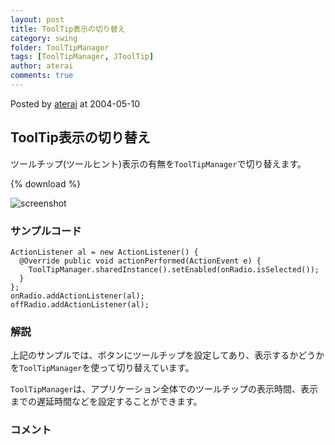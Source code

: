 ```yaml
---
layout: post
title: ToolTip表示の切り替え
category: swing
folder: ToolTipManager
tags: [ToolTipManager, JToolTip]
author: aterai
comments: true
---
```


Posted by [aterai](http://terai.xrea.jp/aterai.html) at 2004-05-10

## ToolTip表示の切り替え
ツールチップ(ツールヒント)表示の有無を`ToolTipManager`で切り替えます。

{% download %}

![screenshot](https://lh3.googleusercontent.com/_9Z4BYR88imo/TQTVq857V2I/AAAAAAAAAoA/yRQeWtxd-78/s800/ToolTipManager.png)

### サンプルコード
<pre class="prettyprint"><code>ActionListener al = new ActionListener() {
  @Override public void actionPerformed(ActionEvent e) {
    ToolTipManager.sharedInstance().setEnabled(onRadio.isSelected());
  }
};
onRadio.addActionListener(al);
offRadio.addActionListener(al);
</code></pre>

### 解説
上記のサンプルでは、ボタンにツールチップを設定してあり、表示するかどうかを`ToolTipManager`を使って切り替えています。

`ToolTipManager`は、アプリケーション全体でのツールチップの表示時間、表示までの遅延時間などを設定することができます。

### コメント
